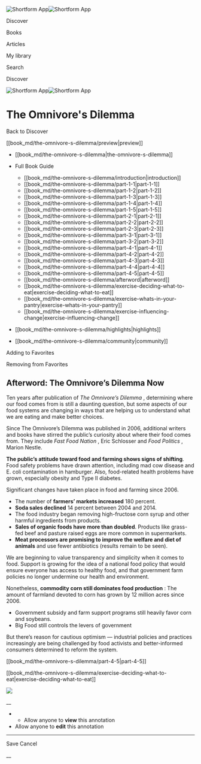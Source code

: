 ![Shortform App](/img/logo.36a2399e.svg)![Shortform App](/img/logo-dark.70c1b072.svg)

Discover

Books

Articles

My library

Search

Discover

![Shortform App](/img/logo.36a2399e.svg)![Shortform App](/img/logo-dark.70c1b072.svg)

# The Omnivore's Dilemma

Back to Discover

[[book_md/the-omnivore-s-dilemma/preview|preview]]

  * [[book_md/the-omnivore-s-dilemma|the-omnivore-s-dilemma]]
  * Full Book Guide

    * [[book_md/the-omnivore-s-dilemma/introduction|introduction]]
    * [[book_md/the-omnivore-s-dilemma/part-1-1|part-1-1]]
    * [[book_md/the-omnivore-s-dilemma/part-1-2|part-1-2]]
    * [[book_md/the-omnivore-s-dilemma/part-1-3|part-1-3]]
    * [[book_md/the-omnivore-s-dilemma/part-1-4|part-1-4]]
    * [[book_md/the-omnivore-s-dilemma/part-1-5|part-1-5]]
    * [[book_md/the-omnivore-s-dilemma/part-2-1|part-2-1]]
    * [[book_md/the-omnivore-s-dilemma/part-2-2|part-2-2]]
    * [[book_md/the-omnivore-s-dilemma/part-2-3|part-2-3]]
    * [[book_md/the-omnivore-s-dilemma/part-3-1|part-3-1]]
    * [[book_md/the-omnivore-s-dilemma/part-3-2|part-3-2]]
    * [[book_md/the-omnivore-s-dilemma/part-4-1|part-4-1]]
    * [[book_md/the-omnivore-s-dilemma/part-4-2|part-4-2]]
    * [[book_md/the-omnivore-s-dilemma/part-4-3|part-4-3]]
    * [[book_md/the-omnivore-s-dilemma/part-4-4|part-4-4]]
    * [[book_md/the-omnivore-s-dilemma/part-4-5|part-4-5]]
    * [[book_md/the-omnivore-s-dilemma/afterword|afterword]]
    * [[book_md/the-omnivore-s-dilemma/exercise-deciding-what-to-eat|exercise-deciding-what-to-eat]]
    * [[book_md/the-omnivore-s-dilemma/exercise-whats-in-your-pantry|exercise-whats-in-your-pantry]]
    * [[book_md/the-omnivore-s-dilemma/exercise-influencing-change|exercise-influencing-change]]
  * [[book_md/the-omnivore-s-dilemma/highlights|highlights]]
  * [[book_md/the-omnivore-s-dilemma/community|community]]



Adding to Favorites 

Removing from Favorites 

## Afterword: The Omnivore’s Dilemma Now

Ten years after publication of _The Omnivore’s Dilemma_ , determining where our food comes from is still a daunting question, but some aspects of our food systems are changing in ways that are helping us to understand what we are eating and make better choices.

Since The Omnivore’s Dilemma was published in 2006, additional writers and books have stirred the public’s curiosity about where their food comes from. They include _Fast Food Nation_ , Eric Schlosser and _Food Politics_ , Marion Nestle.

**The public’s attitude toward food and farming shows signs of shifting**. Food safety problems have drawn attention, including mad cow disease and E. coli contamination in hamburger. Also, food-related health problems have grown, especially obesity and Type II diabetes.

Significant changes have taken place in food and farming since 2006.

  * The number of **farmers’ markets increased** 180 percent.
  * **Soda sales declined** 14 percent between 2004 and 2014.
  * The food industry began removing high-fructose corn syrup and other harmful ingredients from products.
  * **Sales of organic foods have more than doubled**. Products like grass-fed beef and pasture raised eggs are more common in supermarkets.
  * **Meat processors are promising to improve the welfare and diet of animals** and use fewer antibiotics (results remain to be seen).



We are beginning to value transparency and simplicity when it comes to food. Support is growing for the idea of a national food policy that would ensure everyone has access to healthy food, and that government farm policies no longer undermine our health and environment.

Nonetheless, **commodity corn still dominates food production** : The amount of farmland devoted to corn has grown by 12 million acres since 2006.

  * Government subsidy and farm support programs still heavily favor corn and soybeans.
  * Big Food still controls the levers of government



But there’s reason for cautious optimism — industrial policies and practices increasingly are being challenged by food activists and better-informed consumers determined to reform the system.

[[book_md/the-omnivore-s-dilemma/part-4-5|part-4-5]]

[[book_md/the-omnivore-s-dilemma/exercise-deciding-what-to-eat|exercise-deciding-what-to-eat]]

![](https://bat.bing.com/action/0?ti=56018282&Ver=2&mid=956393f5-2756-49ec-9d61-28ed37fd28ce&sid=1711133063fa11eebdec89a8b8ae3bbc&vid=171147a063fa11eea7440fcfeb230d96&vids=0&msclkid=N&pi=0&lg=en-US&sw=800&sh=600&sc=24&nwd=1&tl=Shortform%20%7C%20Book&p=https%3A%2F%2Fwww.shortform.com%2Fapp%2Fbook%2Fthe-omnivore-s-dilemma%2Fafterword&r=&lt=458&evt=pageLoad&sv=1&rn=597781)

__

  *   * Allow anyone to **view** this annotation
  * Allow anyone to **edit** this annotation



* * *

Save Cancel

__



